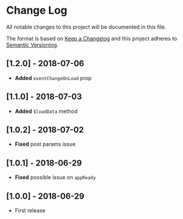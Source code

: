# Change Log
All notable changes to this project will be documented in this file.

The format is based on [Keep a Changelog](http://keepachangelog.com/)
and this project adheres to [Semantic Versioning](http://semver.org/).

## [1.2.0] - 2018-07-06
- **Added** `eventChangeOnLoad` prop

## [1.1.0] - 2018-07-03
- **Added** `$loadData` method

## [1.0.2] - 2018-07-02
- **Fixed** post params issue

## [1.0.1] - 2018-06-29
- **Fixed** possible issue on `appReady`

## [1.0.0] - 2018-06-29
- First release